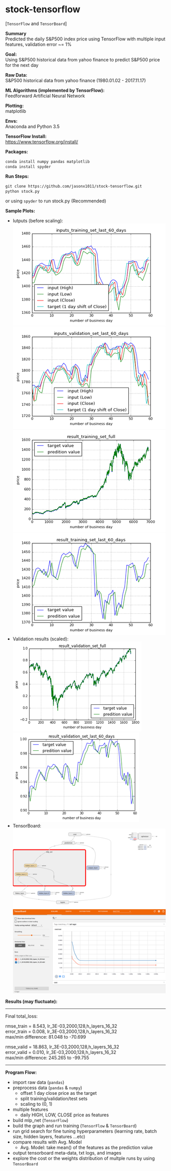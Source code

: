 # stock-tensorflow

[`TensorFlow` and `TensorBoard`] 

**Summary**  
Predicted the daily S&P500 index price using TensorFlow with multiple input features, validation error ~= 1%  
  
**Goal:**  
Using S&amp;P500 historical data from yahoo finance to predict S&amp;P500 price for the next day  

**Raw Data:**   
S&amp;P500 historical data from yahoo finance (1980.01.02 - 2017.11.17)

**ML Algorithms (implemented by TensorFlow):**  
Feedforward Artificial Neural Network

**Plotting:**  
matplotlib  

**Envs:**  
Anaconda and Python 3.5  

**TensorFlow Install:**  
https://www.tensorflow.org/install/  

**Packages:**   
```  
conda install numpy pandas matplotlib  
conda install spyder  
```  

**Run Steps:**  
```  
git clone https://github.com/jasonx1011/stock-tensorflow.git  
python stock.py  
``` 
or
using `spyder` to run stock.py (Recommended)  

**Sample Plots:**  
   * Iutputs (before scaling):  
![sample_plot_inputs_1](./assets/inputs_training_set_last_60_days.png)  
![sample_plot_inputs_2](./assets/inputs_validation_set_last_60_days.png)  
![sample_plot_1](./assets/result_training_set_full.png)  
![sample_plot_2](./assets/result_training_set_last_60_days.png)  
   * Validation results (scaled):  
![sample_plot_3](./assets/result_validation_set_full.png)  
![sample_plot_4](./assets/result_validation_set_last_60_days.png)  
   * TensorBoard:  
![tb_plot_1](./assets/tb_graph.png)  
![tb_plot_2](./assets/tb_cost.png)  
  
**Results (may fluctuate):**  

---  

Final total_loss: 
  
rmse_train = 8.543, lr_3E-03,2000,128,h_layers_16_32  
error_train = 0.008, lr_3E-03,2000,128,h_layers_16_32  
max/min difference: 81.048 to -70.699  
  
rmse_valid = 18.863, lr_3E-03,2000,128,h_layers_16_32  
error_valid = 0.010, lr_3E-03,2000,128,h_layers_16_32  
max/min difference: 245.265 to -99.755  
  
---  
  
**Program Flow:**  
   * import raw data (`pandas`)  
   * preprocess data (`pandas` & `numpy`)  
      * offset 1 day close price as the target
      * split training/validation/test sets  
      * scaling to (0, 1)  
   * multiple features  
      * daily HIGH, LOW, CLOSE price as features  
   * build mlp_net (`TensorFlow`)  
   * build the graph and run training (`TensorFlow` & `TensorBoard`)  
   * run grid search for fine tuning hyperparameters (learning rate, batch size, hidden layers, features ...etc)  
   * compare results with Avg. Model  
      * Avg. Model: take mean() of the features as the prediction value  
   * output tensorboard meta-data, txt logs, and images  
   * explore the cost or the weights distribution of multple runs by using `TensorBoard`  

